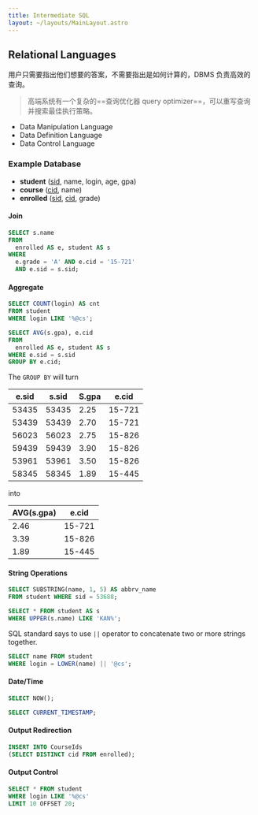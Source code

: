 ```yaml
---
title: Intermediate SQL
layout: ~/layouts/MainLayout.astro
---
```


## Relational Languages

用户只需要指出他们想要的答案，不需要指出是如何计算的，DBMS 负责高效的查询。

> 高端系统有一个复杂的==查询优化器 query optimizer==，可以重写查询并搜索最佳执行策略。

- Data Manipulation Language
- Data Definition Language
- Data Control Language

### Example Database

- **student** (<u>sid</u>, name, login, age, gpa)
- **course** (<u>cid</u>, name)
- **enrolled** (<u>sid</u>, <u>cid</u>, grade)

#### Join

```sql mark=/e\.sid = s\.sid/
SELECT s.name
FROM 
  enrolled AS e, student AS s
WHERE
  e.grade = 'A' AND e.cid = '15-721'
  AND e.sid = s.sid;
```

#### Aggregate

```sql mark=/COUNT/
SELECT COUNT(login) AS cnt
FROM student
WHERE login LIKE '%@cs';
```

```sql mark=/GROUP BY/
SELECT AVG(s.gpa), e.cid
FROM
  enrolled AS e, student AS s
WHERE e.sid = s.sid
GROUP BY e.cid;
```

The `GROUP BY` will turn

| e.sid | s.sid | S.gpa | e.cid   |
| ----- | ----- | ----- | ------- |
| 53435 | 53435 | 2.25  | 15-721  |
| 53439 | 53439 | 2.70  | 15-721  |
| 56023 | 56023 | 2.75  | 15-826  |
| 59439 | 59439 | 3.90  | 15-826  |
| 53961 | 53961 | 3.50  | 15-826 |
| 58345 | 58345 | 1.89  | 15-445 |

into

| AVG(s.gpa) | e.cid  |
| ---------- | ------ |
| 2.46       | 15-721 |
| 3.39       | 15-826 |
| 1.89       | 15-445 | 

#### String Operations

```sql
SELECT SUBSTRING(name, 1, 5) AS abbrv_name
FROM student WHERE sid = 53688;
```

```sql
SELECT * FROM student AS s
WHERE UPPER(s.name) LIKE 'KAN%';
```

SQL standard says to use `||` operator to concatenate two or more strings together.

```sql
SELECT name FROM student
WHERE login = LOWER(name) || '@cs';
```

#### Date/Time

```sql title="Postgre SQL"
SELECT NOW();
```

```sql title="SQLite"
SELECT CURRENT_TIMESTAMP;
```

#### Output Redirection

```sql
INSERT INTO CourseIds
(SELECT DISTINCT cid FROM enrolled);
```

#### Output Control

```sql
SELECT * FROM student
WHERE login LIKE '%@cs'
LIMIT 10 OFFSET 20;
```


